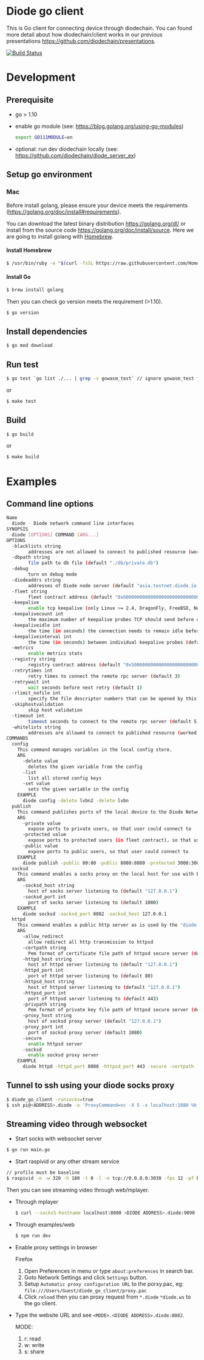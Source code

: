 # Diode go client

This is Go client for connecting device through diodechain. You can found more detail about how diodechain/client works in our previous presentations https://github.com/diodechain/presentations.

[![Build Status](https://travis-ci.com/diodechain/diode_go_client.svg?branch=master)](https://travis-ci.com/diodechain/diode_go_client)

# Development

## Prerequisite

* go > 1.10
* enable go module (see: https://blog.golang.org/using-go-modules)

  ```BASH
  export GO111MODULE=on
  ```

* optional: run dev diodechain locally (see: https://github.com/diodechain/diode_server_ex)

## Setup go environment

### Mac

Before install golang, please ensure your device meets the requirements (https://golang.org/doc/install#requirements).

You can download the latest binary distribution https://golang.org/dl/ or install from the source code https://golang.org/doc/install/source. Here we are going to install golang with [Homebrew](https://brew.sh/).

#### Install Homebrew

```BASH
$ /usr/bin/ruby -e "$(curl -fsSL https://raw.githubusercontent.com/Homebrew/install/master/install)"
```

#### Install Go

```BASH
$ brew install golang
```

Then you can check go version meets the requirement (>1.10).

```BASH
$ go version
```

## Install dependencies

```BASH
$ go mod download
```

## Run test

```BASH
$ go test `go list ./... | grep -v gowasm_test` // ignore gowasm_test folder
```

or

```BASH
$ make test
```

## Build

```BASH
$ go build
```

or

```BASH
$ make build
```

# Examples

## Command line options

```BASH
Name
  diode - Diode network command line interfaces
SYNOPSIS
  diode [OPTIONS] COMMAND [ARG...]
OPTIONS
  -blacklists string
    	addresses are not allowed to connect to published resource (worked when whitelists is empty)
  -dbpath string
    	file path to db file (default "./db/private.db")
  -debug
    	turn on debug mode
  -diodeaddrs string
    	addresses of Diode node server (default "asia.testnet.diode.io:41045,europe.testnet.diode.io:41045,usa.testnet.diode.io:41045")
  -fleet string
    	fleet contract address (default "0x6000000000000000000000000000000000000000")
  -keepalive
    	enable tcp keepalive (only Linux >= 2.4, DragonFly, FreeBSD, NetBSD and OS X >= 10.8 are supported) (default true)
  -keepalivecount int
    	the maximum number of keepalive probes TCP should send before dropping the connection (default 4)
  -keepaliveidle int
    	the time (in seconds) the connection needs to remain idle before TCP starts sending keepalive probes (default 30)
  -keepaliveinterval int
    	the time (in seconds) between individual keepalive probes (default 5)
  -metrics
    	enable metrics stats
  -registry string
    	registry contract address (default "0x5000000000000000000000000000000000000000")
  -retrytimes int
    	retry times to connect the remote rpc server (default 3)
  -retrywait int
    	wait seconds before next retry (default 1)
  -rlimit_nofile int
    	specify the file descriptor numbers that can be opened by this process
  -skiphostvalidation
    	skip host validation
  -timeout int
    	timeout seconds to connect to the remote rpc server (default 5)
  -whitelists string
    	addresses are allowed to connect to published resource (worked when whitelists is empty)
COMMANDS
  config
    This command manages variables in the local config store.
    ARG
      -delete value
    	deletes the given variable from the config
      -list
    	list all stored config keys
      -set value
    	sets the given variable in the config
    EXAMPLE
      diode config -delete lvbn2 -delete lvbn
  publish
    This command publishes ports of the local device to the Diode Network.
    ARG
      -private value
    	expose ports to private users, so that user could connect to
      -protected value
    	expose ports to protected users (in fleet contract), so that user could connect to
      -public value
    	expose ports to public users, so that user could connect to
    EXAMPLE
      diode publish -public 80:80 -public 8080:8080 -protected 3000:3000 -protected 3001:3001 -private 22:22,0x......,0x...... -private 33:33,0x......,0x......
  socksd
    This command enables a socks proxy on the local host for use with Browsers (Firefox), SSH, Java and other applications to communicate via the Diode Network.
    ARG
      -socksd_host string
    	host of socks server listening to (default "127.0.0.1")
      -socksd_port int
    	port of socks server listening to (default 1080)
    EXAMPLE
      diode socksd -socksd_port 8082 -socksd_host 127.0.0.1
  httpd
    This command enables a public http server as is used by the "diode.link" website
    ARG
      -allow_redirect
    	allow redirect all http transmission to httpsd
      -certpath string
    	Pem format of certificate file path of httpsd secure server (default "./priv/cert.pem")
      -httpd_host string
    	host of httpd server listening to (default "127.0.0.1")
      -httpd_port int
    	port of httpd server listening to (default 80)
      -httpsd_host string
    	host of httpsd server listening to (default "127.0.0.1")
      -httpsd_port int
    	port of httpsd server listening to (default 443)
      -privpath string
    	Pem format of private key file path of httpsd secure server (default "./priv/priv.pem")
      -proxy_host string
    	host of socksd proxy server (default "127.0.0.1")
      -proxy_port int
    	port of socksd proxy server (default 1080)
      -secure
    	enable httpsd server
      -socksd
    	enable socksd proxy server
    EXAMPLE
      diode httpd -httpd_port 8080 -httpsd_port 443 -secure -certpath ./cert.pem -privpath ./priv.pem
```

## Tunnel to ssh using your diode socks proxy

```BASH
$ diode_go_client -runsocks=true
$ ssh pi@<ADDRESS>.diode -o 'ProxyCommand=nc -X 5 -x localhost:1080 %h %p'
```

## Streaming video through websocket

* Start socks with websocket server

```BASH
$ go run main.go
```

* Start raspivid or any other stream service

```BASH
// profile must be baseline
$ raspivid -n -w 320 -h 180 -t 0 -l -o tcp://0.0.0.0:3030 -fps 12 -pf baseline
```

Then you can see streaming video through web/mplayer.

* Through mplayer

  ```BASH
  $ curl --socks5-hostname localhost:8080 <DIODE ADDRESS>.diode:9090 -o- | mplayer - -cache 1000
  ```

* Through examples/web

  ```BASH
  $ npm run dev
  ```

* Enable proxy settings in browser

  Firefox
  1. Open Preferences in menu or type `about:preferences` in search bar.
  2. Goto Network Settings and click `Settings` button.
  3. Setup `Automatic proxy configuration URL` to the porxy.pac, eg: `file:///Users/Guest/diode_go_client/proxy.pac`
  4. Click `reload` then you can proxy request from `*.diode` `*diode.ws` to the go client.

* Type the website URL and see `<MODE>.<DIODE ADDRESS>.diode:8082`.

  MODE:
  1. r: read
  2. w: write
  3. s: share
